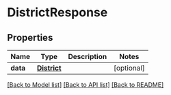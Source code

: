 # DistrictResponse

## Properties
Name | Type | Description | Notes
------------ | ------------- | ------------- | -------------
**data** | [**District**](District.md) |  | [optional] 

[[Back to Model list]](../README.md#documentation-for-models) [[Back to API list]](../README.md#documentation-for-api-endpoints) [[Back to README]](../README.md)


